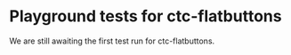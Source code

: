 # Playground tests for ctc-flatbuttons
We are still awaiting the first test run for ctc-flatbuttons.
